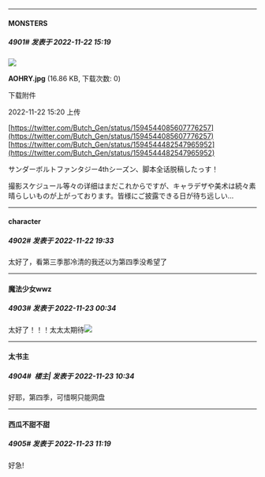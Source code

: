 

*****

####  MONSTERS  
##### 4901#       发表于 2022-11-22 15:19

<img src="https://img.saraba1st.com/forum/202211/22/152007wjdhw4p2hc666dwz.jpg" referrerpolicy="no-referrer">

<strong>AOHRY.jpg</strong> (16.86 KB, 下载次数: 0)

下载附件

2022-11-22 15:20 上传

[https://twitter.com/Butch_Gen/status/1594544085607776257](https://twitter.com/Butch_Gen/status/1594544085607776257)
[https://twitter.com/Butch_Gen/status/1594544482547965952](https://twitter.com/Butch_Gen/status/1594544482547965952)

サンダーボルトファンタジー4thシーズン、脚本全话脱稿したっす！

撮影スケジュール等々の详细はまだこれからですが、キャラデザや美术は続々素晴らしいものが上がっております。皆様にご披露できる日が待ち远しい…



*****

####  character  
##### 4902#       发表于 2022-11-22 19:33

太好了，看第三季那冷清的我还以为第四季没希望了



*****

####  魔法少女wwz  
##### 4903#       发表于 2022-11-23 00:34

太好了！！！太太太期待<img src="https://static.saraba1st.com/image/smiley/face2017/138.png" referrerpolicy="no-referrer">



*****

####  太书主  
##### 4904#         楼主| 发表于 2022-11-23 10:34

好耶，第四季，可惜啊只能网盘



*****

####  西瓜不甜不甜  
##### 4905#       发表于 2022-11-23 11:19

好急!

